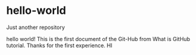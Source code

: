 # hello-world
Just another repository

hello world! This is the first document of the Git-Hub from What is GitHub tutorial.
Thanks for the first experience.
HI
